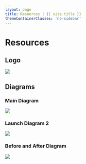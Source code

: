 ```yaml
---
layout: page
title: Resources | {{ site.title }}
themeContainerClasses: 'no-sidebar'
---
```


# Resources

## Logo
![](/assets/images/resources/kuma-logo-1024x415@2x.jpg)

## Diagrams

### Main Diagram
![](/assets/images/resources/kuma-launch-main-diagram@2x.jpg)

### Launch Diagram 2
![](/assets/images/resources/kuma-launch-diagram-01@2x.jpg)

### Before and After Diagram
![](/assets/images/resources/kuma-launch-diagram-before-after@2x.jpg)
